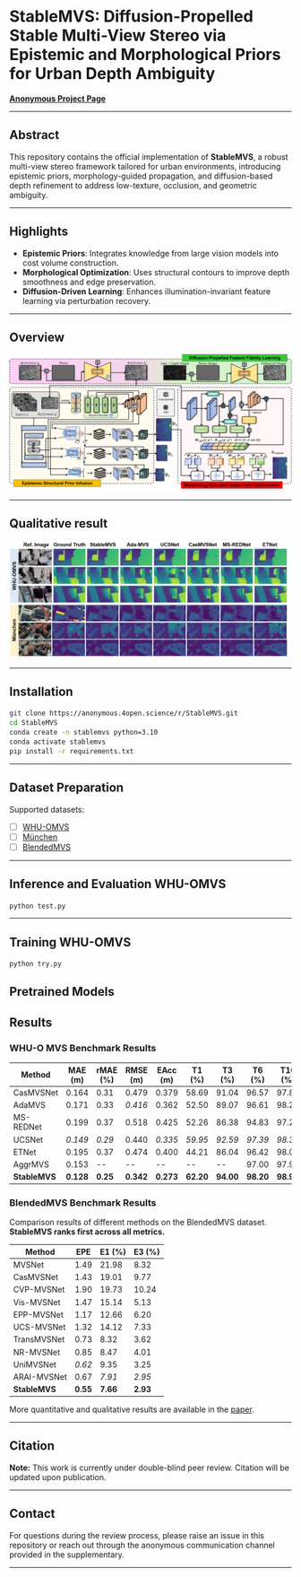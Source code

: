 # StableMVS: Diffusion-Propelled Stable Multi-View Stereo via Epistemic and Morphological Priors for Urban Depth Ambiguity


**[Anonymous Project Page](https://anonymous.4open.science/r/StableMVS)**  

---

## Abstract  

This repository contains the official implementation of **StableMVS**, a robust multi-view stereo framework tailored for urban environments, introducing epistemic priors, morphology-guided propagation, and diffusion-based depth refinement to address low-texture, occlusion, and geometric ambiguity.

---

## Highlights

- **Epistemic Priors**: Integrates knowledge from large vision models into cost volume construction.
- **Morphological Optimization**: Uses structural contours to improve depth smoothness and edge preservation.
- **Diffusion-Driven Learning**: Enhances illumination-invariant feature learning via perturbation recovery.

---

## Overview

![Overview](./img/overall.jpg)

---
## Qualitative result

![Overview](./img/whu_mhun.jpg)

---
## Installation

```bash
git clone https://anonymous.4open.science/r/StableMVS.git
cd StableMVS
conda create -n stablemvs python=3.10
conda activate stablemvs
pip install -r requirements.txt
```

---

## Dataset Preparation

Supported datasets:

- [ ] [WHU-OMVS](https://gpcv.whu.edu.cn/data/WHU_OMVS_dataset/WHU_dataset.htm)
- [ ] [München](https://phowo.ifp.uni-stuttgart.de/publications/phowo13/240Haala-new.pdf)
- [ ] [BlendedMVS ](https://github.com/YoYo000/BlendedMVS)

---

## Inference and Evaluation WHU-OMVS

```bash
python test.py 
```

---

## Training WHU-OMVS

```bash
python try.py
```

## 

## Pretrained Models





## Results
### WHU-O MVS Benchmark Results

| **Method**     | **MAE (m)** | **rMAE (%)** | **RMSE (m)** | **EAcc (m)** | **T1 (%)** | **T3 (%)** | **T6 (%)** | **T10 (%)** |
|----------------|-------------|--------------|--------------|--------------|------------|------------|------------|-------------|
| CasMVSNet      | 0.164       | 0.31         | 0.479        | 0.379        | 58.69      | 91.04      | 96.57      | 97.89       |
| AdaMVS         | 0.171       | 0.33         | _0.416_      | 0.362        | 52.50      | 89.07      | 96.61      | 98.25       |
| MS-REDNet      | 0.199       | 0.37         | 0.518        | 0.425        | 52.26      | 86.38      | 94.83      | 97.20       |
| UCSNet         | _0.149_     | _0.29_       | 0.440        | _0.335_      | _59.95_    | _92.59_    | _97.39_    | _98.37_     |
| ETNet          | 0.195       | 0.37         | 0.474        | 0.400        | 44.21      | 86.04      | 96.42      | 98.02       |
| AggrMVS        | 0.153       | --           | --           | --           | --         | --         | 97.00      | 97.96       |
| **StableMVS**  | **0.128**   | **0.25**     | **0.342**    | **0.273**    | **62.20**  | **94.00**  | **98.20**  | **98.97**   |





### BlendedMVS Benchmark Results

Comparison results of different methods on the BlendedMVS dataset. **StableMVS ranks first across all metrics.**

| **Method**       | **EPE** | **E1 (%)** | **E3 (%)** |
|------------------|---------|------------|------------|
| MVSNet           | 1.49    | 21.98      | 8.32       |
| CasMVSNet        | 1.43    | 19.01      | 9.77       |
| CVP-MVSNet       | 1.90    | 19.73      | 10.24      |
| Vis-MVSNet       | 1.47    | 15.14      | 5.13       |
| EPP-MVSNet       | 1.17    | 12.66      | 6.20       |
| UCS-MVSNet       | 1.32    | 14.12      | 7.33       |
| TransMVSNet      | 0.73    | 8.32       | 3.62       |
| NR-MVSNet        | 0.85    | 8.47       | 4.01       |
| UniMVSNet        | _0.62_  | 9.35       | 3.25       |
| ARAI-MVSNet      | 0.67    | _7.91_     | _2.95_     |
| **StableMVS**    | **0.55**| **7.66**   | **2.93**   |




More quantitative and qualitative results are available in the [paper](#).

---

## Citation

**Note:** This work is currently under double-blind peer review. Citation will be updated upon publication.

---

## Contact

For questions during the review process, please raise an issue in this repository or reach out through the anonymous communication channel provided in the supplementary.

---
